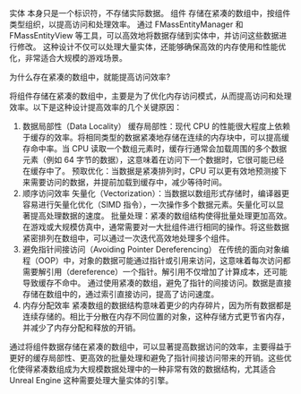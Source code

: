 实体 本身只是一个标识符，不存储实际数据。
组件 存储在紧凑的数组中，按组件类型组织，以提高访问和处理效率。
通过 FMassEntityManager 和 FMassEntityView 等工具，可以高效地将数据存储到实体中，并访问这些数据进行修改。
这种设计不仅可以处理大量实体，还能够确保高效的内存使用和性能优化，非常适合大规模的游戏场景。

为什么存在紧凑的数组中，就能提高访问效率?

将组件存储在紧凑的数组中，主要是为了优化内存访问模式，从而提高访问和处理效率。以下是这种设计提高效率的几个关键原因：

1. 数据局部性（Data Locality）
缓存局部性：现代 CPU 的性能很大程度上依赖于缓存的效率。将相同类型的数据紧凑地存储在连续的内存块中，可以提高缓存命中率。当 CPU 读取一个数组元素时，缓存行通常会加载周围的多个数据元素（例如 64 字节的数据），这意味着在访问下一个数据时，它很可能已经在缓存中了。
预取优化：当数据是紧凑排列时，CPU 可以更有效地预测接下来需要访问的数据，并提前加载到缓存中，减少等待时间。
2. 顺序访问效率
矢量化（Vectorization）：当数据以数组形式存储时，编译器更容易进行矢量化优化（SIMD 指令），一次操作多个数据元素。矢量化可以显著提高处理数据的速度。
批量处理：紧凑的数组结构使得批量处理更加高效。在游戏或大规模仿真中，通常需要对一大批组件进行相同的操作。将这些数据紧密排列在数组中，可以通过一次迭代高效地处理多个组件。
3. 避免指针间接访问（Avoiding Pointer Dereferencing）
在传统的面向对象编程（OOP）中，对象的数据可能通过指针或引用来访问，这意味着每次访问都需要解引用（dereference）一个指针。解引用不仅增加了计算成本，还可能导致缓存不命中。
通过使用紧凑的数组，避免了指针的间接访问。数据是直接存储在数组中的，通过索引直接访问，提高了访问速度。
4. 内存分配效率
紧凑数组的数据结构意味着更少的内存碎片，因为所有数据都是连续存储的。相比于分散在内存不同位置的对象，这种存储方式更节省内存，并减少了内存分配和释放的开销。

通过将组件数据存储在紧凑的数组中，可以显著提高数据访问的效率，主要得益于更好的缓存局部性、更高效的批量处理和避免了指针间接访问带来的开销。这些优化使得紧凑数组成为大规模数据处理中的一种非常有效的数据结构，尤其适合 Unreal Engine 这种需要处理大量实体的引擎。
